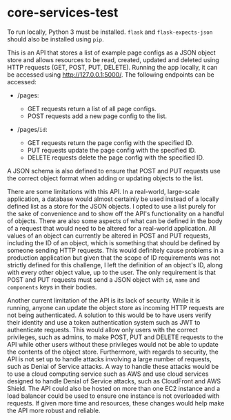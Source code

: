 # core-services-test

To run locally, Python 3 must be installed. `flask` and `flask-expects-json` should also be installed using `pip`.

This is an API that stores a list of example page configs as a JSON object store and allows resources to be read, created, updated and deleted using HTTP requests (GET, POST, PUT, DELETE). Running the app locally, it can be accessed using http://127.0.0.1:5000/. The following endpoints can be accessed:

- /pages:

  - GET requests return a list of all page configs.
  - POST requests add a new page config to the list.

- /pages/`id`:

  - GET requests return the page config with the specified ID.
  - PUT requests update the page config with the specified ID.
  - DELETE requests delete the page config with the specified ID.

A JSON schema is also defined to ensure that POST and PUT requests use the correct object format when adding or updating objects to the list.

There are some limitations with this API. In a real-world, large-scale application, a database would almost certainly be used instead of a locally defined list as a store for the JSON objects. I opted to use a list purely for the sake of convenience and to show off the API's functionality on a handful of objects. There are also some aspects of what can be defined in the body of a request that would need to be altered for a real-world application. All values of an object can currently be altered in POST and PUT requests, including the ID of an object, which is something that should be defined by someone sending HTTP requests. This would definitely cause problems in a production application but given that the scope of ID requirements was not strictly defined for this challenge, I left the definition of an object's ID, along with every other object value, up to the user. The only requirement is that POST and PUT requests must send a JSON object with `id`, `name` and `components` keys in their bodies.

Another current limitation of the API is its lack of security. While it is running, anyone can update the object store as incoming HTTP requests are not being authenticated. A solution to this would be to have users verify their identity and use a token authentication system such as JWT to authenticate requests. This would allow only users with the correct privileges, such as admins, to make POST, PUT and DELETE requests to the API while other users without these privileges would not be able to update the contents of the object store. Furthermore, with regards to security, the API is not set up to handle attacks involving a large number of requests, such as Denial of Service attacks. A way to handle these attacks would be to use a cloud computing service such as AWS and use cloud services designed to handle Denial of Service attacks, such as CloudFront and AWS Shield. The API could also be hosted on more than one EC2 instance and a load balancer could be used to ensure one instance is not overloaded with requests. If given more time and resources, these changes would help make the API more robust and reliable.
